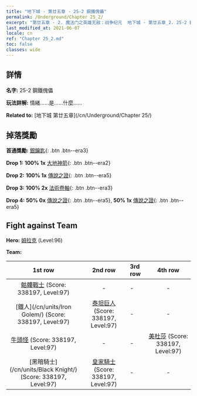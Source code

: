 ```yaml
---
title: "地下城 - 第廿五章 - 25-2 鋼鐵傀儡"
permalink: /Underground/Chapter 25_2/
excerpt: "第廿五章 - 2. 魔法门之英雄无敌：战争纪元  地下城 - 第廿五章_2. 25-2 鋼鐵傀儡"
last_modified_at: 2021-06-07
locale: cn
ref: "Chapter 25_2.md"
toc: false
classes: wide
---
```


## 詳情

 **名字:** 25-2 鋼鐵傀儡

 **玩法詳解:**       情緒……是……什麼……

 **Related to:** [地下城 第廿五章](/cn/Underground/Chapter 25/)

## 掉落獎勵

 **首通獎勵:** [銀鑰匙](/cn/Items/con_693/){: .btn .btn--era3}

 **Drop 1:** **100% 1x** [大地神箭](/cn/Items/her_464/){: .btn .btn--era2}

 **Drop 2:** **100% 1x** [傳說之證](/cn/Items/mat_88/){: .btn .btn--era5}

 **Drop 3:** **100% 2x** [法術卷軸](/cn/Items/con_694/){: .btn .btn--era3}

 **Drop 4:** **50% 0x** [傳說之證](/cn/Items/mat_81/){: .btn .btn--era5}, **50% 1x** [傳說之證](/cn/Items/mat_81/){: .btn .btn--era5}


## Fight against Team
 **Hero:** [姆拉克](/cn/heroes/Mullich/) (Level:96)

 **Team:**


  | 1st row | 2nd row | 3rd row | 4th row |
  |:----:|:----:|:----|:----:|
  | [骷髏戰士](/cn/units/Skeleton/) (Score: 338197, Level:97)  | - | - | - |
  | [鐵人](/cn/units/Iron Golem/) (Score: 338197, Level:97)  | [泰坦巨人](/cn/units/Giant/) (Score: 338197, Level:97)  | - | - |
  | [牛頭怪](/cn/units/Minotaur/) (Score: 338197, Level:97)  | - | - | [美杜莎](/cn/units/Medusa/) (Score: 338197, Level:97)  |
  | [黑暗騎士](/cn/units/Black Knight/) (Score: 338197, Level:97)  | [皇家騎士](/cn/units/Cavalier/) (Score: 338197, Level:97)  | - | - |


